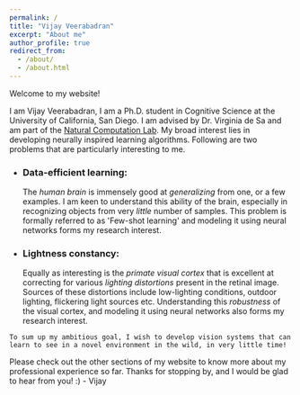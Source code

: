 ```yaml
---
permalink: /
title: "Vijay Veerabadran"
excerpt: "About me"
author_profile: true
redirect_from:
  - /about/
  - /about.html
---
```


Welcome to my website!

I am Vijay Veerabadran, I am a Ph.D. student in Cognitive Science at the University of California, San Diego. I am advised by Dr. Virginia de Sa and am part of the [Natural Computation Lab](http://www.cogsci.ucsd.edu/~desa/). My broad interest lies in developing neurally inspired learning algorithms. Following are two problems that are particularly interesting to me.

* ### Data-efficient learning:
    The *human brain* is immensely good at *generalizing* from one, or a few examples. I am keen to understand this ability of the brain, especially in recognizing objects from very *little* number of samples. This problem is formally referred to as 'Few-shot learning' and modeling it using neural networks forms my research interest.

* ### Lightness constancy:
    Equally as interesting is the *primate visual cortex* that is excellent at correcting for various *lighting distortions* present in the retinal image. Sources of these distortions include low-lighting conditions, outdoor lighting, flickering light sources etc. Understanding this *robustness* of the visual cortex, and modeling it using neural networks also forms my research interest. 

`To sum up my ambitious goal, I wish to develop vision systems that can learn to see in a novel environment in the wild, in very little time!`

Please check out the other sections of my website to know more about my professional experience so far. Thanks for stopping by, and I would be glad to hear from you! :) - Vijay
